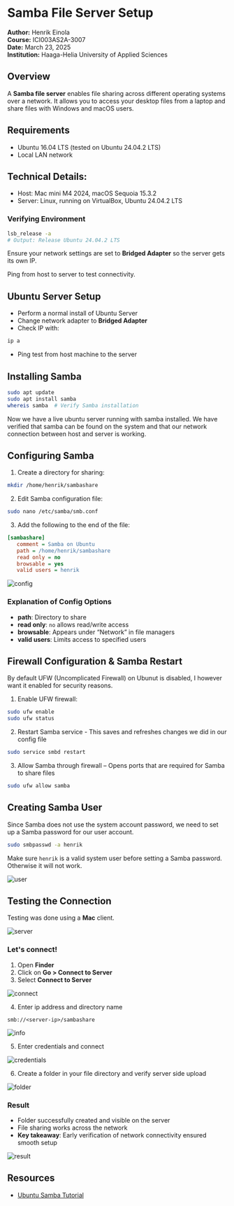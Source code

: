 # Samba File Server Setup

**Author:** Henrik Einola  
**Course:** ICI003AS2A-3007  
**Date:** March 23, 2025  
**Institution:** Haaga-Helia University of Applied Sciences  

## Overview

A **Samba file server** enables file sharing across different operating systems over a network. It allows you to access your desktop files from a laptop and share files with Windows and macOS users.

## Requirements

- Ubuntu 16.04 LTS (tested on Ubuntu 24.04.2 LTS)
- Local LAN network

## Technical Details:

- Host: Mac mini M4 2024, macOS Sequoia 15.3.2
- Server: Linux, running on VirtualBox, Ubuntu 24.04.2 LTS 

### Verifying Environment

```bash
lsb_release -a
# Output: Release Ubuntu 24.04.2 LTS
```
Ensure your network settings are set to **Bridged Adapter** so the server gets its own IP.

Ping from host to server to test connectivity.

## Ubuntu Server Setup

- Perform a normal install of Ubuntu Server
- Change network adapter to **Bridged Adapter**
- Check IP with:

```bash
ip a
```

- Ping test from host machine to the server

## Installing Samba

```bash
sudo apt update
sudo apt install samba
whereis samba  # Verify Samba installation
```

Now we have a live ubuntu server running with samba installed. We have
verified that samba can be found on the system and that our network
connection between host and server is working.

## Configuring Samba

1. Create a directory for sharing:

```bash
mkdir /home/henrik/sambashare
```

2. Edit Samba configuration file:

```bash
sudo nano /etc/samba/smb.conf
```

3. Add the following to the end of the file:

```ini
[sambashare]
   comment = Samba on Ubuntu
   path = /home/henrik/sambashare
   read only = no
   browsable = yes
   valid users = henrik
```

![config](img/config.png)

### Explanation of Config Options

- **path**: Directory to share
- **read only**: `no` allows read/write access
- **browsable**: Appears under “Network” in file managers
- **valid users**: Limits access to specified users


## Firewall Configuration & Samba Restart

By default UFW (Uncomplicated Firewall) on Ubunut is disabled, I however
want it enabled for security reasons.

1. Enable UFW firewall:

```bash
sudo ufw enable
sudo ufw status
```

2. Restart Samba service - This saves
and refreshes changes we did in our config file

```bash
sudo service smbd restart
```

3. Allow Samba through firewall – Opens ports that
are required for Samba to share files

```bash
sudo ufw allow samba
```

## Creating Samba User

Since Samba does not use the system account password, we need to set
up a Samba password for our user account.

```bash
sudo smbpasswd -a henrik
```

Make sure `henrik` is a valid system user before setting a Samba password. Otherwise it will not work.

![user](img/user.png)

## Testing the Connection

Testing was done using a **Mac** client.

![server](img/server.png)

### Let's connect!

1. Open **Finder**
2. Click on **Go > Connect to Server**
3. Select **Connect to Server**

![connect](img/connect.png)

4. Enter ip address and directory name

```
smb://<server-ip>/sambashare
```

![info](img/info.png)

5. Enter credentials and connect

![credentials](img/credentials.png)

6. Create a folder in your file directory and verify server side upload

![folder](img/folder.png)

### Result

- Folder successfully created and visible on the server
- File sharing works across the network
- **Key takeaway**: Early verification of network connectivity ensured smooth setup

![result](img/result.png)

## Resources

- [Ubuntu Samba Tutorial](https://ubuntu.com/tutorials/install-and-configure-samba#1-overview)
